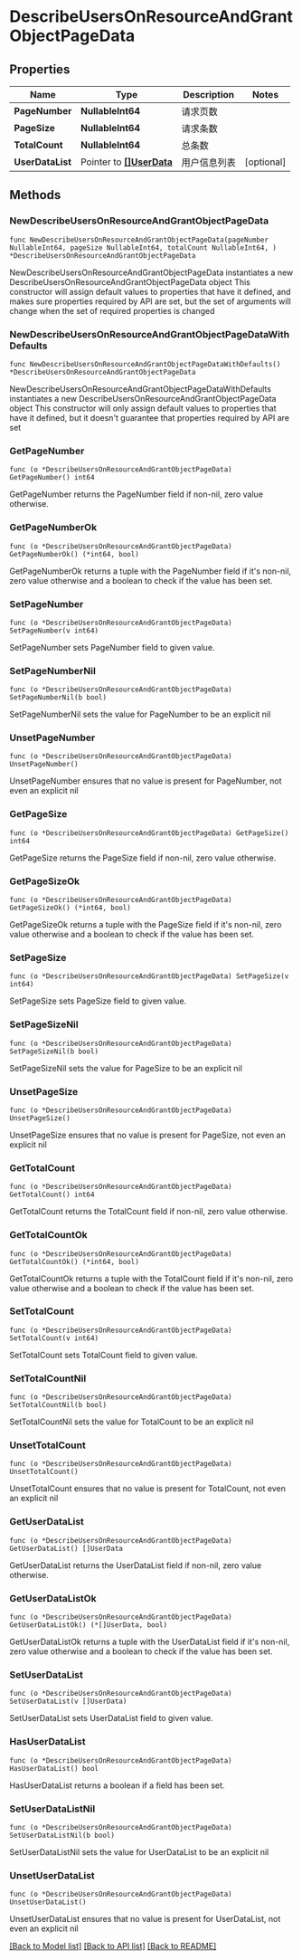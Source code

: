 # DescribeUsersOnResourceAndGrantObjectPageData

## Properties

Name | Type | Description | Notes
------------ | ------------- | ------------- | -------------
**PageNumber** | **NullableInt64** | 请求页数 | 
**PageSize** | **NullableInt64** | 请求条数 | 
**TotalCount** | **NullableInt64** | 总条数 | 
**UserDataList** | Pointer to [**[]UserData**](UserData.md) | 用户信息列表 | [optional] 

## Methods

### NewDescribeUsersOnResourceAndGrantObjectPageData

`func NewDescribeUsersOnResourceAndGrantObjectPageData(pageNumber NullableInt64, pageSize NullableInt64, totalCount NullableInt64, ) *DescribeUsersOnResourceAndGrantObjectPageData`

NewDescribeUsersOnResourceAndGrantObjectPageData instantiates a new DescribeUsersOnResourceAndGrantObjectPageData object
This constructor will assign default values to properties that have it defined,
and makes sure properties required by API are set, but the set of arguments
will change when the set of required properties is changed

### NewDescribeUsersOnResourceAndGrantObjectPageDataWithDefaults

`func NewDescribeUsersOnResourceAndGrantObjectPageDataWithDefaults() *DescribeUsersOnResourceAndGrantObjectPageData`

NewDescribeUsersOnResourceAndGrantObjectPageDataWithDefaults instantiates a new DescribeUsersOnResourceAndGrantObjectPageData object
This constructor will only assign default values to properties that have it defined,
but it doesn't guarantee that properties required by API are set

### GetPageNumber

`func (o *DescribeUsersOnResourceAndGrantObjectPageData) GetPageNumber() int64`

GetPageNumber returns the PageNumber field if non-nil, zero value otherwise.

### GetPageNumberOk

`func (o *DescribeUsersOnResourceAndGrantObjectPageData) GetPageNumberOk() (*int64, bool)`

GetPageNumberOk returns a tuple with the PageNumber field if it's non-nil, zero value otherwise
and a boolean to check if the value has been set.

### SetPageNumber

`func (o *DescribeUsersOnResourceAndGrantObjectPageData) SetPageNumber(v int64)`

SetPageNumber sets PageNumber field to given value.


### SetPageNumberNil

`func (o *DescribeUsersOnResourceAndGrantObjectPageData) SetPageNumberNil(b bool)`

 SetPageNumberNil sets the value for PageNumber to be an explicit nil

### UnsetPageNumber
`func (o *DescribeUsersOnResourceAndGrantObjectPageData) UnsetPageNumber()`

UnsetPageNumber ensures that no value is present for PageNumber, not even an explicit nil
### GetPageSize

`func (o *DescribeUsersOnResourceAndGrantObjectPageData) GetPageSize() int64`

GetPageSize returns the PageSize field if non-nil, zero value otherwise.

### GetPageSizeOk

`func (o *DescribeUsersOnResourceAndGrantObjectPageData) GetPageSizeOk() (*int64, bool)`

GetPageSizeOk returns a tuple with the PageSize field if it's non-nil, zero value otherwise
and a boolean to check if the value has been set.

### SetPageSize

`func (o *DescribeUsersOnResourceAndGrantObjectPageData) SetPageSize(v int64)`

SetPageSize sets PageSize field to given value.


### SetPageSizeNil

`func (o *DescribeUsersOnResourceAndGrantObjectPageData) SetPageSizeNil(b bool)`

 SetPageSizeNil sets the value for PageSize to be an explicit nil

### UnsetPageSize
`func (o *DescribeUsersOnResourceAndGrantObjectPageData) UnsetPageSize()`

UnsetPageSize ensures that no value is present for PageSize, not even an explicit nil
### GetTotalCount

`func (o *DescribeUsersOnResourceAndGrantObjectPageData) GetTotalCount() int64`

GetTotalCount returns the TotalCount field if non-nil, zero value otherwise.

### GetTotalCountOk

`func (o *DescribeUsersOnResourceAndGrantObjectPageData) GetTotalCountOk() (*int64, bool)`

GetTotalCountOk returns a tuple with the TotalCount field if it's non-nil, zero value otherwise
and a boolean to check if the value has been set.

### SetTotalCount

`func (o *DescribeUsersOnResourceAndGrantObjectPageData) SetTotalCount(v int64)`

SetTotalCount sets TotalCount field to given value.


### SetTotalCountNil

`func (o *DescribeUsersOnResourceAndGrantObjectPageData) SetTotalCountNil(b bool)`

 SetTotalCountNil sets the value for TotalCount to be an explicit nil

### UnsetTotalCount
`func (o *DescribeUsersOnResourceAndGrantObjectPageData) UnsetTotalCount()`

UnsetTotalCount ensures that no value is present for TotalCount, not even an explicit nil
### GetUserDataList

`func (o *DescribeUsersOnResourceAndGrantObjectPageData) GetUserDataList() []UserData`

GetUserDataList returns the UserDataList field if non-nil, zero value otherwise.

### GetUserDataListOk

`func (o *DescribeUsersOnResourceAndGrantObjectPageData) GetUserDataListOk() (*[]UserData, bool)`

GetUserDataListOk returns a tuple with the UserDataList field if it's non-nil, zero value otherwise
and a boolean to check if the value has been set.

### SetUserDataList

`func (o *DescribeUsersOnResourceAndGrantObjectPageData) SetUserDataList(v []UserData)`

SetUserDataList sets UserDataList field to given value.

### HasUserDataList

`func (o *DescribeUsersOnResourceAndGrantObjectPageData) HasUserDataList() bool`

HasUserDataList returns a boolean if a field has been set.

### SetUserDataListNil

`func (o *DescribeUsersOnResourceAndGrantObjectPageData) SetUserDataListNil(b bool)`

 SetUserDataListNil sets the value for UserDataList to be an explicit nil

### UnsetUserDataList
`func (o *DescribeUsersOnResourceAndGrantObjectPageData) UnsetUserDataList()`

UnsetUserDataList ensures that no value is present for UserDataList, not even an explicit nil

[[Back to Model list]](../README.md#documentation-for-models) [[Back to API list]](../README.md#documentation-for-api-endpoints) [[Back to README]](../README.md)



